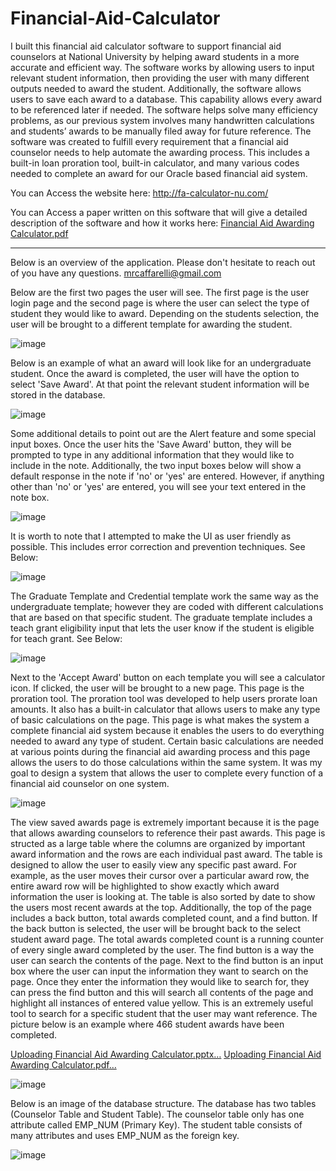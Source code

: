 # Financial-Aid-Calculator
I built this financial aid calculator software to support financial aid counselors at National University by helping award students in a more accurate and efficient way. The software works by allowing users to input relevant student information, then providing the user with many different outputs needed to award the student. Additionally, the software allows users to save each award to a database. This capability allows every award to be referenced later if needed. The software helps solve many efficiency problems, as our previous system involves many handwritten calculations and students’ awards to be manually filed away for future reference. The software was created to fulfill every requirement that a financial aid counselor needs to help automate the awarding process. This includes a built-in loan proration tool, built-in calculator, and many various codes needed to complete an award for our Oracle based financial aid system.

You can Access the website here: http://fa-calculator-nu.com/


You can Access a paper written on this software that will give a detailed description of the software and how it works here: [Financial Aid Awarding Calculator.pdf](https://github.com/mcaffarelli/Financial-Aid-Calculator/files/9594061/Financial.Aid.Awarding.Calculator.pdf)

---------------------------------------------------------------------------------------------------------------------------------------------------------------------


Below is an overview of the application. Please don't hesitate to reach out of you have any questions. mrcaffarelli@gmail.com


Below are the first two pages the user will see. The first page is the user login page and the second page is where the user can select the type of student they would like to award. Depending on the students selection, the user will be brought to a different template for awarding the student.

![image](https://user-images.githubusercontent.com/81937437/190903325-68711919-ec9b-437e-b5b5-e89a4171da8d.png)


Below is an example of what an award will look like for an undergraduate student. Once the award is completed, the user will have the option to select 'Save Award'. At that point the relevant student information will be stored in the database.

![image](https://user-images.githubusercontent.com/81937437/190903448-73d6296c-c2f3-40db-b0bf-7a84c56feeb1.png)

Some additional details to point out are the Alert feature and some special input boxes. Once the user hits the 'Save Award' button, they will be prompted to type in any additional information that they would like to include in the note. Additionally, the two input boxes below will show a default response in the note if 'no' or 'yes' are entered. However, if anything other than 'no' or 'yes' are entered, you will see your text entered in the note box.


![image](https://user-images.githubusercontent.com/81937437/190903657-8aeb1c7b-cf58-43ae-b5ad-b5b7fd8f2f35.png)


It is worth to note that I attempted to make the UI as user friendly as possible. This includes error correction and prevention techniques. See Below:

![image](https://user-images.githubusercontent.com/81937437/190903746-17cdca5c-c418-487e-ac5e-c747ecfd49a7.png)


The Graduate Template and Credential template work the same way as the undergraduate template; however they are coded with different calculations that are based on that specific student. The graduate template includes a teach grant eligibility input that lets the user know if the student is eligible for teach grant. See Below:

![image](https://user-images.githubusercontent.com/81937437/190903863-f3f18aaf-1c74-4224-937b-397a0c4615de.png)

Next to the 'Accept Award' button on each template you will see a calculator icon. If clicked, the user will be brought to a new page. This page is the proration tool. The proration tool was developed to help users prorate loan amounts. It also has a built-in calculator that allows users to make any type of basic calculations on the page. This page is what makes the system a complete financial aid system because it enables the users to do everything needed to award any type of student. Certain basic calculations are needed at various points during the financial aid awarding process and this page allows the users to do those calculations within the same system. It was my goal to design a system that allows the user to complete every function of a financial aid counselor on one system.

![image](https://user-images.githubusercontent.com/81937437/190903969-c46bc8b4-9d36-47d3-a06e-ceef179ee63b.png)

The view saved awards page is extremely important because it is the page that allows awarding counselors to reference their past awards. This page is structed as a large table where the columns are organized by important award information and the rows are each individual past award. The table is designed to allow the user to easily view any specific past award. For example, as the user moves their cursor over a particular award row, the entire award row will be highlighted to show exactly which award information the user is looking at. The table is also sorted by date to show the users most recent awards at the top. Additionally, the top of the page includes a back button, total awards completed count, and a find button. If the back button is selected, the user will be brought back to the select student award page. The total awards completed count is a running counter of every single award completed by the user. The find button is a way the user can search the contents of the page. Next to the find button is an input box where the user can input the information they want to search on the page. Once they enter the information they would like to search for, they can press the find button and this will search all contents of the page and highlight all instances of entered value yellow. This is an extremely useful tool to search for a specific student that the user may want reference. The picture below is an example where 466 student awards have been completed.

[Uploading Financial Aid Awarding Calculator.pptx…]()
[Uploading Financial Aid Awarding Calculator.pdf…]()

![image](https://user-images.githubusercontent.com/81937437/190904087-6f232309-6b6c-4bf4-9b88-22b495e44b4a.png)

Below is an image of the database structure. The database has two tables (Counselor Table and Student Table). The counselor table only has one attribute called EMP_NUM (Primary Key). The student table consists of many attributes and uses EMP_NUM as the foreign key.

![image](https://user-images.githubusercontent.com/81937437/190904214-2eba39f0-f0a5-40bb-bf7c-f34ff24aeb37.png)
